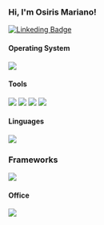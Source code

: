 ### Hi, I'm Osiris Mariano!

[![Linkeding Badge](https://img.shields.io/badge/-LinkedIn-%230077B5?style=for-the-badge&logo=linkedin&logoColor=white&link=https://www.linkedin.com/in/osirismariano/)](https://www.linkedin.com/in/osirismariano/)
  
  
#### Operating System
<img src="https://img.shields.io/badge/Ubuntu-E95420?style=for-the-badge&logo=ubuntu&logoColor=white">

#### Tools 
<img src="https://img.shields.io/badge/HTML5-orange?style=for-the-badge&logo=html5&logoColor=white">  <img src="https://img.shields.io/badge/CSS3-blue?style=for-the-badge&logo=css3&logoColor=white"> <img src="https://img.shields.io/badge/Git-F05032?style=for-the-badge&logo=git&logoColor=white"> <img src="https://img.shields.io/badge/PostgreSQL-316192?style=for-the-badge&logo=postgresql&logoColor=white"> 

#### Linguages
<!--<img src="https://img.shields.io/badge/JavaScript-323330?style=for-the-badge&logo=javascript&logoColor=F7DF1E">--> <img src="https://img.shields.io/badge/Ruby-CC342D?style=for-the-badge&logo=ruby&logoColor=white"> 

### Frameworks
<!--<img src="https://img.shields.io/badge/Node.js-339933?style=for-the-badge&logo=nodedotjs&logoColor=white">--> <img src="https://img.shields.io/badge/Ruby_on_Rails-CC0000?style=for-the-badge&logo=ruby-on-rails&logoColor=white">

#### Office
<img src="https://img.shields.io/badge/Notion-000000?style=for-the-badge&logo=notion&logoColor=white"> 



